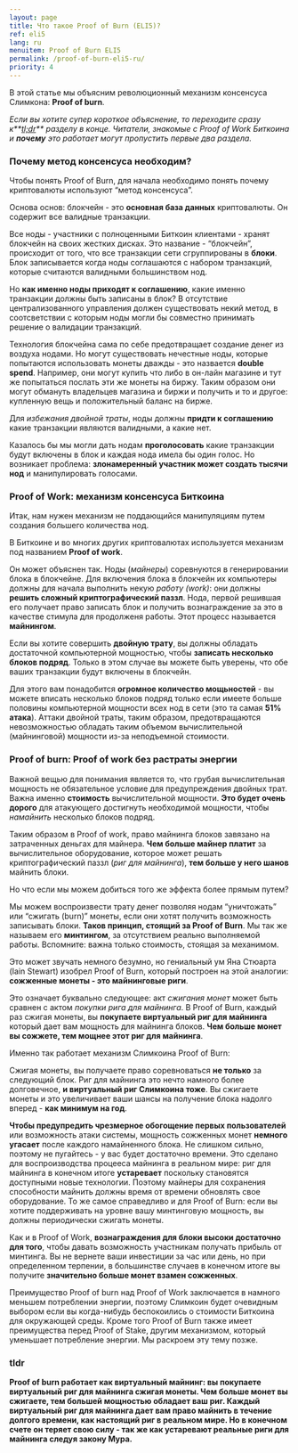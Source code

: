```yaml
---
layout: page
title: Что такое Proof of Burn (ELI5)?
ref: eli5
lang: ru
menuitem: Proof of Burn ELI5
permalink: /proof-of-burn-eli5-ru/
priority: 4
---
```


В этой статье мы объясним революционный механизм консенсуса Слимкона: **Proof of burn**.

_Если вы хотите супер короткое объяснение, то переходите сразу к**[tl;dr](#tldr)** разделу в конце. Читатели, знакомые с Proof of Work Биткоина и **почему** это работает могут пропустить первые два раздела._

### Почему метод консенсуса необходим?

Чтобы понять Proof of Burn, для начала необходимо понять почему криптовалюты используют “метод консенсуса”.

Основа основ: блокчейн - это **основная база данных** криптовалюты. Он содержит все валидные транзакции.

Все ноды - участники с полноценными Биткоин клиентами - хранят блокчейн на своих жестких дисках. Это название - “блокчейн”, происходит от того, что все транзакции сети сгруппированы в **блоки**. Блок записывается когда ноды соглашаются с набором транзакций, которые считаются валидными большинством нод.

Но **как именно ноды приходят к соглашению**, какие именно транзакции должны быть записаны в блок? В отсутствие централизованного управления должен существовать некий метод, в соотсветствии с которым ноды могли бы совместно принимать решение о валидации транзакций.

Технология блокчейна сама по себе предотвращает создание денег из воздуха нодами. Но могут существовать нечестные ноды, которые попытаются использовать монеты дважды - это назвается **double spend**. Например, они могут купить что либо в он-лайн магазине и тут же попытаться послать эти же монеты на биржу. Таким образом они могут обмануть владельцев магазина и биржи и получить и то и другое: купленную вещь и положительный баланс на бирже.

Для _избежания двойной траты_, ноды должны **придти к соглашению** какие транзакции являются валидными, а какие нет.

Казалось бы мы могли дать нодам **проголосовать** какие транзакции будут включены в блок и каждая нода имела бы один голос. Но возникает проблема: **злонамеренный участник может создать тысячи нод** и манипулировать голосами.

### Proof of Work: механизм консенсуса Биткоина

Итак, нам нужен механизм не поддающийся манипуляциям путем создания большего количества нод.

В Биткоине и во многих других криптовалютах используется механизм под названием **Proof of work**.

Он может объяснен так. Ноды (_майнеры_) соревнуются в генерировании блока в блокчейне. Для включения блока в блокчейн их компьютеры должны для начала выполнить некую _работу (work)_: они должны **решить сложный криптографический паззл**. Нода, первой решившая его получает право записать блок и получить вознаграждение за это в качестве стимула для продолженя работы. Этот процесс называется **майнингом**.

Если вы хотите совершить **двойную трату**, вы должны обладать достаточной компьютерной мощностью, чтобы **записать несколько блоков подряд**. Только в этом случае вы можете быть уверены, что обе ваших транзакции будут включены в блокчейн.

Для этого вам понадобится **огромное количество мощьностей** - вы можете вписать несколько блоков подряд только если имеете больше половины компьютерной мощности всех нод в сети (это та самая **51% атака**). Аттаки двойной траты, таким образом, предотвращаются невозможностью обладать таким объемом вычислительной (майнинговой) мощности из-за неподъемной стоимости.

### Proof of burn: Proof of work без растраты энергии

Важной вещью для понимания является то, что грубая вычислительная мощность не обязательное условие для предупреждения двойных трат. Важна именно **стоимость** вычислительной мощности. **Это будет очень дорого** для атакующего достигнуть необходимой мощности, чтобы _намайнить_ несколько блоков подряд.

Таким образом в Proof of work, право майнинга блоков завязано на затраченных деньгах для майнера. **Чем больше майнер платит** за вычислительное оборудование, которое может решать криптографический паззл (_риг для майнинга_), **тем больше у него шанов** майнить блоки.

Но что если мы можем добиться того же эффекта более прямым путем?

Мы можем воспроизвести трату денег позволяя нодам “уничтожать” или “сжигать (burn)” монеты, если они хотят получить возможность записывать блоки. **Таков принцип, стоящий за Proof of Burn**. Мы так же называем его **минтингом**, за отсутствием реально выполняемой работы. Вспомните: важна только стоимость, стоящая за механимом.

Это может звучать немного безумно, но гениальный ум Яна Стюарта (Iain Stewart) изобрел Proof of Burn, который построен на этой аналогии: **сожженные монеты - это майнинговые риги**.

Это означает буквально следующее: акт _сжигания монет_ может быть сравнен с актом _покупки рига для майнинга_. В Proof of Burn, каждый раз сжигая монеты, вы **покупаете виртуальный риг для майнинга** который дает вам мощность для майнинга блоков. **Чем больше монет вы сожжете, тем мощнее этот риг для майнинга**.

Именно так работает механизм Слимкоина Proof of Burn:

Сжигая монеты, вы получаете право соревноваться **не только** за следующий блок. Риг для майнинга это нечто намного более долговечное, **и виртуальный риг Слимкоина тоже**. Вы сжигаете монеты и это увеличивает ваши шансы на получение блока надолго вперед - **как минимум на год**.

**Чтобы предупредить чрезмерное обогощение первых пользователей** или возможность атаки системы, мощность сожженных монет **немного угасает** после каждого намайненного блока. Не слишком сильно, поэтому не пугайтесь - у вас будет достаточно времени. Это сделано для воспроизводства процееса майнинга в реальном мире: риг для майнинга в конечном итоге **устаревает** поскольку становятся доступными новые технологии. Поэтому майнеры для сохранения способности майнить должны время от времени обновлять свое оборудование. То же самое справедливо и для Proof of Burn: если вы хотите поддерживать на уровне вашу минтинговую мощность, вы должны периодически сжигать монеты.

Как и в Proof of Work, **вознаграждения для блоки высоки достаточно для того**, чтобы давать возможность участникам получать прибыль от минтинга. Вы не вернете ваши инвестиции за час или день, но при определенном терпении, в большинстве случаев в конечном итоге вы получите **значительно больше монет взамен сожженных**.

Преимущество Proof of burn над Proof of Work заключается в намного меньшем потреблении энергии, поэтому Слимкоин будет очевидным выбором если вы когда-нибудь беспокоились о стоимости Биткоина для окружающей среды. Кроме того Proof of Burn также имеет преимущества перед Proof of Stake, другим механизмом, который уменьшает потребление энергии. Мы раскроем эту тему позже.

### tldr

**Proof of burn работает как виртуальный майнинг: вы покупаете виртуальный риг для майнинга сжигая монеты. Чем больше монет вы сжигаете, тем большей мощностью обладает ваш риг. Каждый виртуальный риг для майнинга дает вам право майнить в течение долгого времени, как настоящий риг в реальном мире. Но в конечном счете он теряет свою силу - так же как устаревают реальные риги для майнинга следуя закону Мура.**
